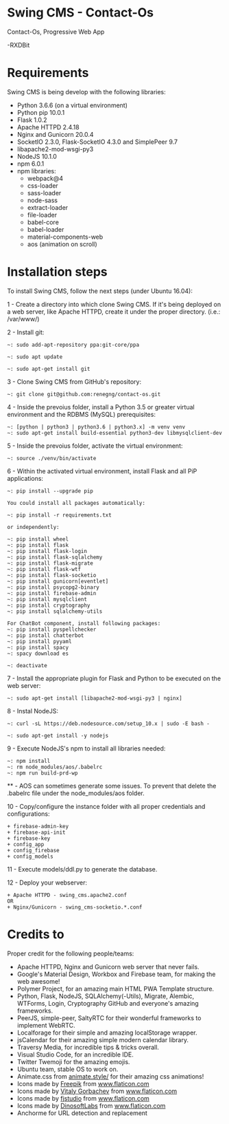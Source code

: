 # Swing CMS - Contact-Os
Contact-Os, Progressive Web App

-RXDBit

# Requirements

Swing CMS is being develop with the following libraries:
- Python 3.6.6 (on a virtual environment)
- Python pip 10.0.1
- Flask 1.0.2
- Apache HTTPD 2.4.18
- Nginx and Gunicorn 20.0.4
- SocketIO 2.3.0, Flask-SocketIO 4.3.0 and SimplePeer 9.7
- libapache2-mod-wsgi-py3
- NodeJS 10.1.0
- npm 6.0.1
- npm libraries:
    - webpack@4
    - css-loader
    - sass-loader
    - node-sass
    - extract-loader
    - file-loader
    - babel-core 
    - babel-loader
    - material-components-web
    - aos (animation on scroll)


# Installation steps

To install Swing CMS, follow the next steps (under Ubuntu 16.04):

1 - Create a directory into which clone Swing CMS. If it's being deployed on a web server, like Apache HTTPD, create it under the proper directory. (i.e.: /var/www/)

2 - Install git:

    ~: sudo add-apt-repository ppa:git-core/ppa

    ~: sudo apt update

    ~: sudo apt-get install git

3 - Clone Swing CMS from GitHub's repository:

    ~: git clone git@github.com:renegng/contact-os.git

4 - Inside the prevoius folder, install a Python 3.5 or greater virtual environment and the RDBMS (MySQL) prerequisites:

    ~: [python | python3 | python3.6 | python3.x] -m venv venv
    ~: sudo apt-get install build-essential python3-dev libmysqlclient-dev

5 - Inside the prevoius folder, activate the virtual environment:

    ~: source ./venv/bin/activate

6 - Within the activated virtual environment, install Flask and all PiP applications:

    ~: pip install --upgrade pip

    You could install all packages automatically:

    ~: pip install -r requirements.txt

    or independently:

    ~: pip install wheel
    ~: pip install flask
    ~: pip install flask-login
    ~: pip install flask-sqlalchemy
    ~: pip install flask-migrate
    ~: pip install flask-wtf
    ~: pip install flask-socketio
    ~: pip install gunicorn[eventlet]
    ~: pip install psycopg2-binary
    ~: pip install firebase-admin
    ~: pip install mysqlclient
    ~: pip install cryptography
    ~: pip install sqlalchemy-utils

    For ChatBot component, install following packages:
    ~: pip install pyspellchecker
    ~: pip install chatterbot
    ~: pip install pyyaml
    ~: pip install spacy
    ~: spacy download es

    ~: deactivate

7 - Install the appropriate plugin for Flask and Python to be executed on the web server:

    ~: sudo apt-get install [libapache2-mod-wsgi-py3 | nginx]

8 - Instal NodeJS:

    ~: curl -sL https://deb.nodesource.com/setup_10.x | sudo -E bash -

    ~: sudo apt-get install -y nodejs

9 - Execute NodeJS's npm to install all libraries needed:

    ~: npm install
    ~: rm node_modules/aos/.babelrc
    ~: npm run build-prd-wp

** - AOS can sometimes generate some issues. To prevent that delete the .babelrc file under the node_modules/aos folder.

10 - Copy/configure the instance folder with all proper credentials and configurations:
    
    + firebase-admin-key
    + firebase-api-init
    + firebase-key
    + config_app
    + config_firebase
    + config_models

11 - Execute models/ddl.py to generate the database.

12 - Deploy your webserver:

    + Apache HTTPD - swing_cms.apache2.conf
    OR
    + Nginx/Gunicorn - swing_cms-socketio.*.conf


# Credits to

Proper credit for the following people/teams:
- Apache HTTPD, Nginx and Gunicorn web server that never fails.
- Google's Material Design, Workbox and Firebase team, for making the web awesome!
- Polymer Project, for an amazing main HTML PWA Template structure.
- Python, Flask, NodeJS, SQLAlchemy(-Utils), Migrate, Alembic, WTForms, Login, Cryptography GitHub and everyone's amazing frameworks.
- PeerJS, simple-peer, SaltyRTC for their wonderful frameworks to implement WebRTC.
- Localforage for their simple and amazing localStorage wrapper.
- jsCalendar for their amazing simple modern calendar library.
- Traversy Media, for incredible tips & tricks overall.
- Visual Studio Code, for an incredible IDE.
- Twitter Twemoji for the amazing emojis.
- Ubuntu team, stable OS to work on.
- Animate.css from <a href="https://animate.style/" title="Animate CSS">animate.style/</a> for their amazing css animations!
- Icons made by <a href="http://www.freepik.com/" title="Freepik">Freepik</a> from <a href="https://www.flaticon.com/" title="Flaticon"> www.flaticon.com</a>
- Icons made by <a href="https://www.flaticon.com/authors/vitaly-gorbachev" title="Vitaly Gorbachev">Vitaly Gorbachev</a> from <a href="https://www.flaticon.com/" title="Flaticon"> www.flaticon.com</a>
- Icons made by <a href="https://www.flaticon.com/authors/fjstudio" title="fjstudio">fjstudio</a> from <a href="https://www.flaticon.com/" title="Flaticon"> www.flaticon.com</a>
- Icons made by <a href="https://www.flaticon.com/authors/dinosoftlabs" title="DinosoftLabs">DinosoftLabs</a> from <a href="https://www.flaticon.com/" title="Flaticon"> www.flaticon.com</a>
- Anchorme for URL detection and replacement
